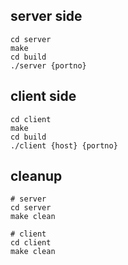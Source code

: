## server side

```
cd server
make
cd build
./server {portno}
```

## client side

```
cd client
make
cd build
./client {host} {portno}
```

## cleanup

```
# server
cd server
make clean
```

```
# client
cd client
make clean
```
